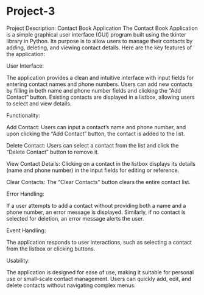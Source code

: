 # Project-3

Project Description: Contact Book Application
The Contact Book Application is a simple graphical user interface (GUI) program built using the tkinter library in Python. Its purpose is to allow users to manage their contacts by adding, deleting, and viewing contact details. Here are the key features of the application:

User Interface:

The application provides a clean and intuitive interface with input fields for entering contact names and phone numbers.
Users can add new contacts by filling in both name and phone number fields and clicking the “Add Contact” button.
Existing contacts are displayed in a listbox, allowing users to select and view details.

Functionality:

Add Contact: Users can input a contact’s name and phone number, and upon clicking the “Add Contact” button, the contact is added to the list.

Delete Contact: Users can select a contact from the list and click the “Delete Contact” button to remove it.

View Contact Details: Clicking on a contact in the listbox displays its details (name and phone number) in the input fields for editing or reference.

Clear Contacts: The “Clear Contacts” button clears the entire contact list.

Error Handling:

If a user attempts to add a contact without providing both a name and a phone number, an error message is displayed.
Similarly, if no contact is selected for deletion, an error message alerts the user.

Event Handling:

The application responds to user interactions, such as selecting a contact from the listbox or clicking buttons.

Usability:

The application is designed for ease of use, making it suitable for personal use or small-scale contact management.
Users can quickly add, edit, and delete contacts without navigating complex menus.
